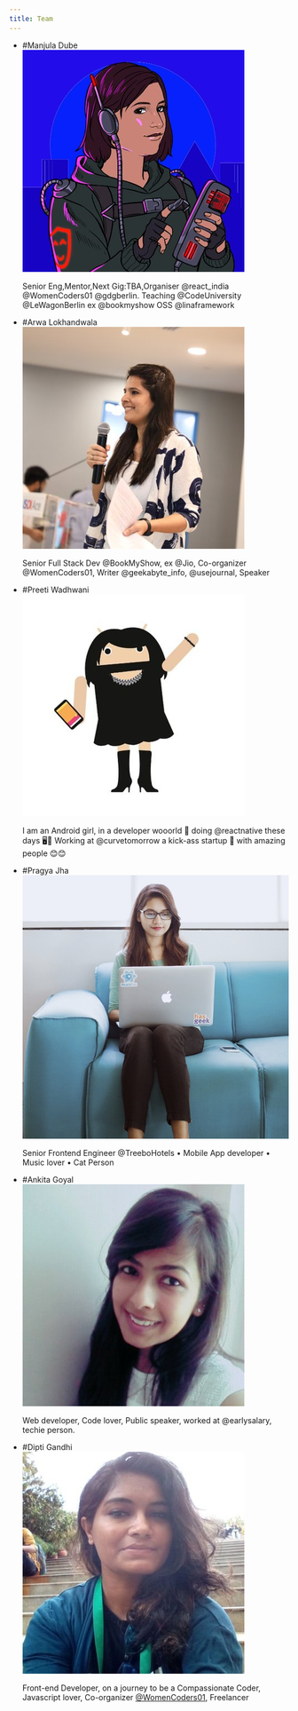 ```yaml
---
title: Team
---
```


- #Manjula Dube
  ![](./manjula.jpg)

  Senior Eng,Mentor,Next Gig:TBA,Organiser @react_india @WomenCoders01 @gdgberlin. Teaching @CodeUniversity @LeWagonBerlin ex @bookmyshow OSS @linaframework

- #Arwa Lokhandwala
  ![](./arwa.jpg)

  Senior Full Stack Dev @BookMyShow, ex @Jio, Co-organizer @WomenCoders01, Writer @geekabyte_info, @usejournal, Speaker

- #Preeti Wadhwani
  ![](./preeti.jpg)

  I am an Android girl, in a developer wooorld 🎵 doing @reactnative these days 🖥️📲 Working at @curvetomorrow a kick-ass startup 💁 with amazing people 😊😊

- #Pragya Jha
  ![](./pragya.jpg)

  Senior Frontend Engineer @TreeboHotels • Mobile App developer • Music lover • Cat Person

- #Ankita Goyal
  ![](./ankita.jpg)

  Web developer, Code lover, Public speaker, worked at @earlysalary, techie person.

- #Dipti Gandhi
  ![](./dipti.jpg)

  Front-end Developer, on a journey to be a Compassionate Coder, Javascript lover, Co-organizer [@WomenCoders01](https://twitter.com/WomenCoders01), Freelancer
